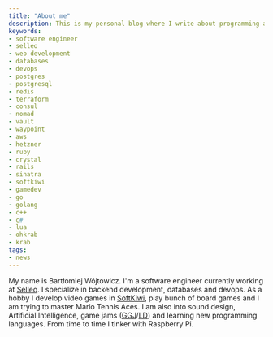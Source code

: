 ```yaml
---
title: "About me"
description: This is my personal blog where I write about programming and related topics.
keywords:
- software engineer
- selleo
- web development
- databases
- devops
- postgres
- postgresql
- redis
- terraform
- consul
- nomad
- vault
- waypoint
- aws
- hetzner
- ruby
- crystal
- rails
- sinatra
- softkiwi
- gamedev
- go
- golang
- c++
- c#
- lua
- ohkrab
- krab
tags:
- news
---
```


My name is Bartłomiej Wójtowicz.
I'm a software engineer currently working at [Selleo](https://selleo.com?utm_source=qbart.dev&utm_campaign=qbart.dev). I specialize in backend development, databases and devops.
As a hobby I develop video games in [SoftKiwi](https://www.softkiwi.com/), play bunch of board games and I am trying to master Mario Tennis Aces.
I am also into sound design, Artificial Intelligence, game jams ([GGJ](https://globalgamejam.org/users/bwojtowicz)/[LD](https://ldjam.com/users/bart/games)) and learning new programming languages.
From time to time I tinker with Raspberry Pi.
